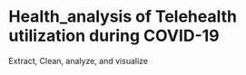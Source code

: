 # Health_analysis of Telehealth utilization during COVID-19
Extract, Clean, analyze, and visualize 

